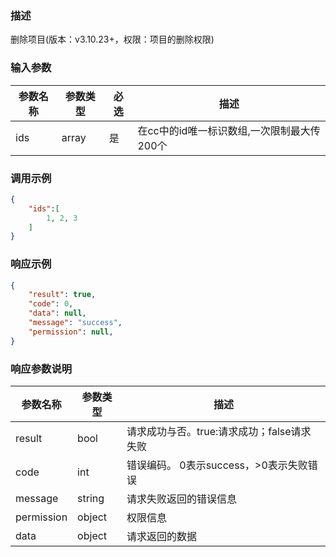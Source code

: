 ### 描述

删除项目(版本：v3.10.23+，权限：项目的删除权限)

### 输入参数

| 参数名称 | 参数类型  | 必选 | 描述                        |
|------|-------|----|---------------------------|
| ids  | array | 是  | 在cc中的id唯一标识数组,一次限制最大传200个 |

### 调用示例

```json
{
    "ids":[
        1, 2, 3
    ]
}
```

### 响应示例

```json
{
    "result": true,
    "code": 0,
    "data": null,
    "message": "success",
    "permission": null,
}
```

### 响应参数说明

| 参数名称       | 参数类型   | 描述                         |
|------------|--------|----------------------------|
| result     | bool   | 请求成功与否。true:请求成功；false请求失败 |
| code       | int    | 错误编码。 0表示success，>0表示失败错误  |
| message    | string | 请求失败返回的错误信息                |
| permission | object | 权限信息                       |
| data       | object | 请求返回的数据                    |
